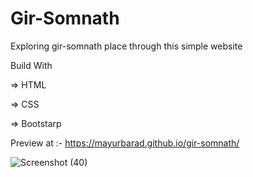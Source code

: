 # Gir-Somnath

Exploring gir-somnath place through this simple website

Build With 

=> HTML

=> CSS

=> Bootstarp

Preview at :-  https://mayurbarad.github.io/gir-somnath/

![Screenshot (40)](https://user-images.githubusercontent.com/96944858/197007037-3e274356-36a4-4972-a445-b7c976a2880b.png)
